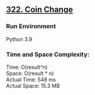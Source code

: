 ## [322. Coin Change](https://leetcode.com/problems/coin-change/)

### Run Environment
Python 3.9

### Time and Space Complexity:
Time: O(result^n)  
Space: O(result * n)  
Actual Time: 548 ms  
Actual Space: 15.3 MB
